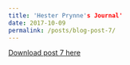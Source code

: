 ```yaml
---
title: 'Hester Prynne's Journal'
date: 2017-10-09
permalink: /posts/blog-post-7/
---
```


<a href = "http://chengguo2000.github.io/files/Blog-Posts/7_-_Hester_Prynne_s_Journal.pdf">Download post 7 here</a>

